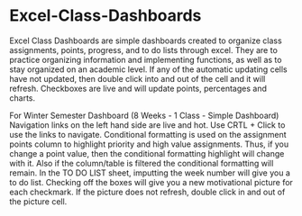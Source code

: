 # Excel-Class-Dashboards
Excel Class Dashboards are simple dashboards created to organize class assignments, points, progress, and to do lists through excel. 
They are to practice organizing information and implementing functions, as well as to stay organized on an academic level. 
If any of the automatic updating cells have not updated, then double click into and out of the cell and it will refresh. 
Checkboxes are live and will update points, percentages and charts. 

For Winter Semester Dashboard (8 Weeks - 1 Class - Simple Dashboard)
Navigation links on the left hand side are live and hot. Use CRTL + Click to use the links to navigate. 
Conditional formatting is used on the assignment points column to highlight priority and high value assignments. Thus, if you change a point value, then the conditional formatting highlight will change with it. Also if the column/table is filtered the conditional formatting will remain. 
In the TO DO LIST sheet, imputting the week number will give you a to do list. Checking off the boxes will give you a new motivational picture for each checkmark. If the picture does not refresh, double click in and out of the picture cell. 
